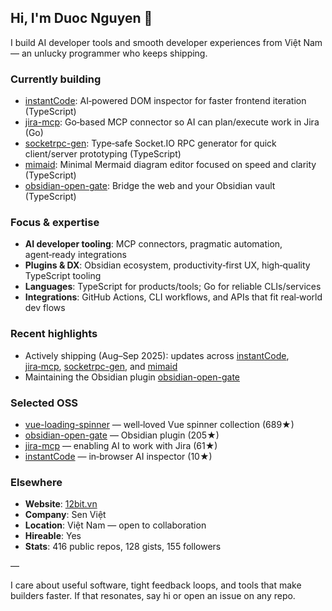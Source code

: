 ## Hi, I'm Duoc Nguyen 👋

I build AI developer tools and smooth developer experiences from Việt Nam — an unlucky programmer who keeps shipping.

### Currently building
- [instantCode](https://github.com/nguyenvanduocit/instantCode): AI‑powered DOM inspector for faster frontend iteration (TypeScript)
- [jira-mcp](https://github.com/nguyenvanduocit/jira-mcp): Go‑based MCP connector so AI can plan/execute work in Jira (Go)
- [socketrpc-gen](https://github.com/nguyenvanduocit/socketrpc-gen): Type‑safe Socket.IO RPC generator for quick client/server prototyping (TypeScript)
- [mimaid](https://github.com/nguyenvanduocit/mimaid): Minimal Mermaid diagram editor focused on speed and clarity (TypeScript)
- [obsidian-open-gate](https://github.com/nguyenvanduocit/obsidian-open-gate): Bridge the web and your Obsidian vault (TypeScript)

### Focus & expertise
- **AI developer tooling**: MCP connectors, pragmatic automation, agent‑ready integrations
- **Plugins & DX**: Obsidian ecosystem, productivity‑first UX, high‑quality TypeScript tooling
- **Languages**: TypeScript for products/tools; Go for reliable CLIs/services
- **Integrations**: GitHub Actions, CLI workflows, and APIs that fit real‑world dev flows

### Recent highlights
- Actively shipping (Aug–Sep 2025): updates across [instantCode](https://github.com/nguyenvanduocit/instantCode), [jira‑mcp](https://github.com/nguyenvanduocit/jira-mcp), [socketrpc-gen](https://github.com/nguyenvanduocit/socketrpc-gen), and [mimaid](https://github.com/nguyenvanduocit/mimaid)
- Maintaining the Obsidian plugin [obsidian-open-gate](https://github.com/nguyenvanduocit/obsidian-open-gate)

### Selected OSS
- [vue-loading-spinner](https://github.com/nguyenvanduocit/vue-loading-spinner) — well‑loved Vue spinner collection (689★)
- [obsidian-open-gate](https://github.com/nguyenvanduocit/obsidian-open-gate) — Obsidian plugin (205★)
- [jira-mcp](https://github.com/nguyenvanduocit/jira-mcp) — enabling AI to work with Jira (61★)
- [instantCode](https://github.com/nguyenvanduocit/instantCode) — in‑browser AI inspector (10★)

### Elsewhere
- **Website**: [12bit.vn](https://12bit.vn)
- **Company**: Sen Việt
- **Location**: Việt Nam — open to collaboration
- **Hireable**: Yes
- **Stats**: 416 public repos, 128 gists, 155 followers

—

I care about useful software, tight feedback loops, and tools that make builders faster. If that resonates, say hi or open an issue on any repo.
